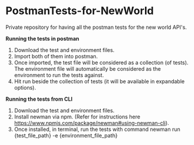 # PostmanTests-for-NewWorld
Private repository for having all the postman tests for the new world API's.

**Running the tests in postman**
1. Download the test and environment files. 
2. Import both of them into postman.
3. Once imported, the test file will be considered as a collection (of tests). The environment file will automatically be considered as the environment to run the tests against.
4. Hit run beside the collection of tests (it will be available in expandable options). 

**Running the tests from CLI**
1. Download the test and environment files.
2. Install newman via npm. (Refer for instructions here https://www.npmjs.com/package/newman#using-newman-cli).
3. Once installed, in terminal, run the tests with command newman run {test_file_path} -e {environment_file_path}
